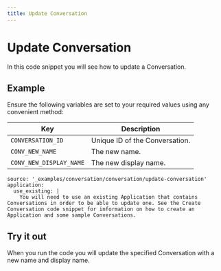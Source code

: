 ```yaml
---
title: Update Conversation
---
```


# Update Conversation

In this code snippet you will see how to update a Conversation.

## Example

Ensure the following variables are set to your required values using any convenient method:

Key | Description
-- | --
`CONVERSATION_ID` | Unique ID of the Conversation.
`CONV_NEW_NAME` | The new name.
`CONV_NEW_DISPLAY_NAME` | The new display name.

```code_snippets
source: '_examples/conversation/conversation/update-conversation'
application:
  use_existing: |
    You will need to use an existing Application that contains Conversations in order to be able to update one. See the Create Conversation code snippet for information on how to create an Application and some sample Conversations.
```

## Try it out

When you run the code you will update the specified Conversation with a new name and display name.
